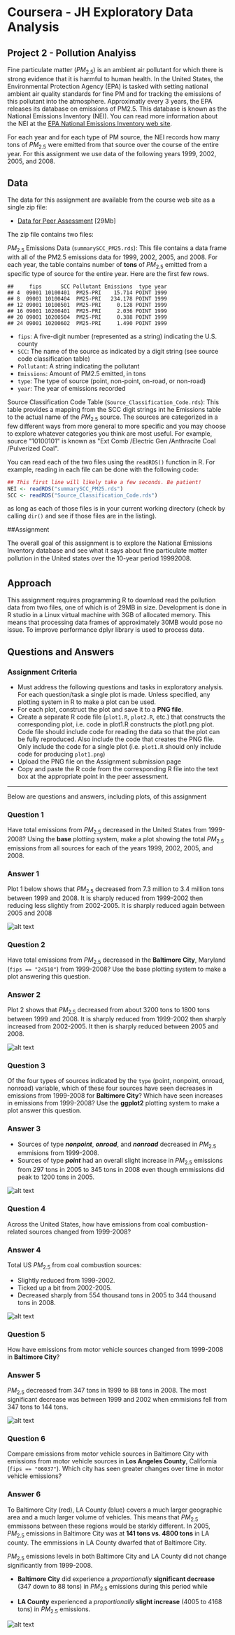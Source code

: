 # Coursera - JH Exploratory Data Analysis
## Project 2 - Pollution Analyiss

Fine particulate matter ($PM_{2.5}$) is an ambient air pollutant for which there is strong evidence that it is harmful to human health. In the United States, the Environmental Protection Agency (EPA) is tasked with setting national ambient air quality standards for fine PM and for tracking the emissions of this pollutant into the atmosphere. Approximatly every 3 years, the EPA releases its database on emissions of PM2.5. This database is known as the National Emissions Inventory (NEI). You can read more information about the NEI at the [EPA National Emissions Inventory web site](http://www.epa.gov/ttn/chief/eiinformation.html).

For each year and for each type of PM source, the NEI records how many tons of $PM_{2.5}$ were emitted from that source over the course of the entire year. For this assignment we use data of the following years 1999, 2002, 2005, and 2008.

## Data


The data for this assignment are available from the course web site as a single zip file:

* [Data for Peer Assessment](https://d396qusza40orc.cloudfront.net/exdata%2Fdata%2FNEI_data.zip) [29Mb]

The zip file contains two files:

$PM_{2.5}$ Emissions Data (``summarySCC_PM25.rds``): This file contains a data frame with all of the PM2.5 emissions data for 1999, 2002, 2005, and 2008. For each year, the table contains number of **tons** of $PM_{2.5}$ emitted from a specific type of source for the entire year. Here are the first few rows.


```
##     fips      SCC Pollutant Emissions  type year
## 4  09001 10100401  PM25-PRI    15.714 POINT 1999
## 8  09001 10100404  PM25-PRI   234.178 POINT 1999
## 12 09001 10100501  PM25-PRI     0.128 POINT 1999
## 16 09001 10200401  PM25-PRI     2.036 POINT 1999
## 20 09001 10200504  PM25-PRI     0.388 POINT 1999
## 24 09001 10200602  PM25-PRI     1.490 POINT 1999
```


* ``fips``: A five-digit number (represented as a string) indicating the U.S. county
* ``SCC``: The name of the source as indicated by a digit string (see source code classification table)
* ``Pollutant``: A string indicating the pollutant
* ``Emissions``: Amount of PM2.5 emitted, in tons
* ``type``: The type of source (point, non-point, on-road, or non-road)
* ``year``: The year of emissions recorded

Source Classification Code Table (``Source_Classification_Code.rds``): This table provides a mapping from the SCC digit strings int he Emissions table to the actual name of the $PM_{2.5}$ source. The sources are categorized in a few different ways from more general to more specific and you may choose to explore whatever categories you think are most useful. For example, source "10100101" is known as "Ext Comb /Electric Gen /Anthracite Coal /Pulverized Coal".

You can read each of the two files using the ``readRDS()`` function in R. For example, reading in each file can be done with the following code:


```r
## This first line will likely take a few seconds. Be patient!
NEI <- readRDS("summarySCC_PM25.rds")
SCC <- readRDS("Source_Classification_Code.rds")
```

as long as each of those files is in your current working directory (check by calling ``dir()`` and see if those files are in the listing).

##Assignment

The overall goal of this assignment is to explore the National Emissions Inventory database and see what it says about fine particulate matter pollution in the United states over the 10-year period 19992008.

## Approach
This assignment requires programming R to download read the pollution data from two files, one of which is of 29MB in size.  Development is done in R studio in a Linux virtual machine with 3GB of allocated memory.  This means that processing data frames of approximately 30MB would pose no issue.  To improve performance dplyr library is used to process data.

## Questions and Answers

### Assignment Criteria

* Must address the following questions and tasks in exploratory analysis. For each question/task a single plot is made. Unless specified, any plotting system in R to make a plot can be used.
* For each plot, construct the plot and save it to a **PNG file**.
* Create a separate R code file (``plot1.R``, ``plot2.R``, etc.) that constructs the corresponding plot, i.e. code in plot1.R constructs the plot1.png plot. Code file should include code for reading the data so that the plot can be fully reproduced. Also include the code that creates the PNG file. Only include the code for a single plot (i.e. ``plot1.R`` should only include code for producing ``plot1.png``)
* Upload the PNG file on the Assignment submission page
* Copy and paste the R code from the corresponding R file into the text box at the appropriate point in the peer assessment.

---
Below are questions and answers, including plots, of this assignment

### Question 1
Have total emissions from $PM_{2.5}$ decreased in the United States from 1999-2008? Using the **base** plotting system, make a plot showing the total $PM_{2.5}$ emissions from all sources for each of the years 1999, 2002, 2005, and 2008.

### Answer 1
Plot 1 below shows that $PM_{2.5}$ decreased from 7.3 million to 3.4 million tons between 1999 and 2008. It is sharply reduced from 1999-2002 then reducing less slightly from 2002-2005.  It is sharply reduced again between 2005 and 2008

![alt text](plot1.png "Plot 1")

### Question 2
Have total emissions from $PM_{2.5}$ decreased in the **Baltimore City**, Maryland (``fips == "24510"``) from 1999-2008? Use the base plotting system to make a plot answering this question.

### Answer 2
Plot 2 shows that $PM_{2.5}$ decreased from about 3200 tons to 1800 tons between 1999 and 2008. It is sharply reduced from 1999-2002 then sharply increased from 2002-2005.  It then is sharply reduced between 2005 and 2008.

![alt text](plot2.png "Plot 2")

### Question 3
Of the four types of sources indicated by the ``type`` (point, nonpoint, onroad, nonroad) variable, which of these four sources have seen decreases in emissions from 1999-2008 for **Baltimore City**? Which have seen increases in emissions from 1999-2008? Use the **ggplot2** plotting system to make a plot answer this question.

### Answer 3
* Sources of type *__nonpoint__*, *__onroad__*, and *__nonroad__* decreased in $PM_{2.5}$ emmisions from 1999-2008.
* Sources of type *__point__* had an overall slight increase in $PM_{2.5}$ emissions from 297 tons in 2005 to 345 tons in 2008 even though emmissions did peak to 1200 tons in 2005.

![alt text](plot3.png "Plot 3")

### Question 4
Across the United States, how have emissions from coal combustion-related sources changed from 1999-2008?

### Answer 4
Total US $PM_{2.5}$ from coal combustion sources:

* Slightly reduced from 1999-2002.
* Ticked up a bit from 2002-2005.  
* Decreased sharply from 554 thousand tons in 2005 to 344 thousand tons in 2008.

![alt text](plot4.png "Plot 4")

### Question 5
How have emissions from motor vehicle sources changed from 1999-2008 in **Baltimore City**?

### Answer 5
$PM_{2.5}$ decreased from 347 tons in 1999 to 88 tons in 2008. The most significant decrease was between 1999 and 2002 when emmisions fell from 347 tons to 144 tons.

![alt text](plot5.png "Plot 5")

### Question 6
Compare emissions from motor vehicle sources in Baltimore City with emissions from motor vehicle sources in **Los Angeles County**, California (``fips == "06037"``). Which city has seen greater changes over time in motor vehicle emissions?

### Answer 6
To Baltimore City (red), LA County (blue) covers a much larger geographic area and a much larger volume of vehicles.  This means that $PM_{2.5}$ emmissons between these regions would be starkly different. In 2005, $PM_{2.5}$ emissions in Baltimore City was at **141 tons vs. 4800 tons** in LA county. The emmissions in LA County dwarfed that of Baltimore City.

$PM_{2.5}$ emissions levels in both Baltimore City and LA County did not change significantly from 1999-2008.

+ **Baltimore City** did experience a *proportionally* **significant decrease** (347 down to 88 tons) in $PM_{2.5}$ emissions during this period while

+ **LA County** experienced a *proportionally* **slight increase** (4005 to 4168 tons) in $PM_{2.5}$ emissions.

![alt text](plot6.png "Plot 6")


